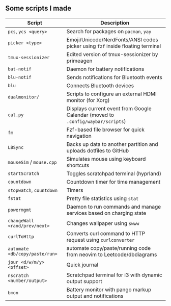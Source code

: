 ## Some scripts I made

| Script                         | Description                                                                     |
| ---------------                | -------------                                                                   |
| `pcs`, `ycs <query>`           | Search for packages on `pacman`, `yay`                                          |
| `picker <type>`                | Emoji/Unicode/NerdFonts/ANSI codes picker using `fzf` inside floating terminal  |
| `tmux-sessionizer`             | Edited version of tmux-sessionizer by primeagen
| `bat-notif`                    | Daemon for battery notifications                                                |
| `blu-notif`                    | Sends notifications for Bluetooth events                                        |
| `blu`                          | Connects Bluetooth devices                                                      |
| `dualmonitor/`                 | Scripts to configure an external HDMI monitor (for Xorg)                        |
| `cal.py`                       | Displays current event from Google Calendar (moved to `.config/waybar/scripts`) |
| `fm`                           | Fzf-based file browser for quick navigation                                     |
| `LBSync`                       | Backs up data to another partition and uploads dotfiles to GitHub               |
| `mouseSim` / `mouse.cpp`       | Simulates mouse using keyboard shortcuts                                        |
| `startScratch`                 | Toggles scratchpad terminal (hyprland)                                          |
| `countdown`                    | Countdown timer for time management                                             |
| `stopwatch`, `countdown`       | Timers                                                                          |
| `fstat`                        | Pretty file statistics using `stat`                                             |
| `powermgmt`                    | Daemon to run commands and manage services based on charging state              |
| `changeWall <rand/prev/next>`  | Changes wallpaper using `swww`                                                  |
| `curlToHttp`                   | Converts curl command to HTTP request using `curlconverter`                     |
| `automate <db/copy/paste/run>` | automate copy/paste/running code from neovim to Leetcode/dbdiagrams             |
| `jour <d/w/m/y> <offset>`      | Quick journal                                                                   |
| `nscratch <number/output>`     | Scratchpad terminal for i3 with dynamic output support                          |
| `bmon`                         | Battery monitor with pango markup output and notifications                      |

